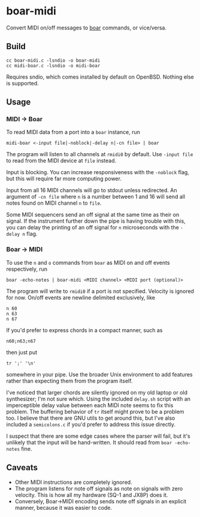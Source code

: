 # boar-midi

Convert MIDI on/off messages to [boar](https://github.com/jimd1989/boar) commands, or vice/versa.

## Build

    cc boar-midi.c -lsndio -o boar-midi
    cc midi-boar.c -lsndio -o midi-boar

Requires sndio, which comes installed by default on OpenBSD. Nothing else is supported.

## Usage

### MIDI → Boar

To read MIDI data from a port into a `boar` instance, run

    midi-boar <-input file|-noblock|-delay n|-cn file> | boar

The program will listen to all channels at `rmidi0` by default. Use `-input file` to read from the MIDI device at `file` instead.

Input is blocking. You can increase responsiveness with the `-noblock` flag, but this will require far more computing power.

Input from all 16 MIDI channels will go to stdout unless redirected. An argument of `-cn file` where `n` is a number between 1 and 16 will send all notes found on MIDI channel `n` to `file`.

Some MIDI sequencers send an off signal at the same time as their on signal. If the instrument further down the pipe is having trouble with this, you can delay the printing of an off signal for `n` microseconds with the `-delay n` flag.

### Boar → MIDI

To use the `n` and `o` commands from `boar` as MIDI on and off events respectively, run

    boar -echo-notes | boar-midi <MIDI channel> <MIDI port (optional)>

The program will write to `rmidi0` if a port is not specified. Velocity is ignored for now. On/off events are newline delimited exclusively, like

    n 60
    n 63
    n 67

If you'd prefer to express chords in a compact manner, such as

    n60;n63;n67

then just put

    tr ';' '\n'

somewhere in your pipe. Use the broader Unix environment to add features rather than expecting them from the program itself.

I've noticed that larger chords are silently ignored on my old laptop or old synthesizer; I'm not sure which. Using the included `delay.sh` script with an imperceptible delay value between each MIDI note seems to fix this problem. The buffering behavior of `tr` itself might prove to be a problem too. I believe that there are GNU utils to get around this, but I've also included a `semicolons.c` if you'd prefer to address this issue directly.


I suspect that there are some edge cases where the parser will fail, but it's unlikely that the input will be hand-written. It should read from `boar -echo-notes` fine.

## Caveats

+ Other MIDI instructions are completely ignored.
+ The program listens for note off signals as note on signals with zero velocity. This is how all my hardware (SQ-1 and JX8P) does it.
+ Conversely, Boar→MIDI encoding sends note off signals in an explicit manner, because it was easier to code.
